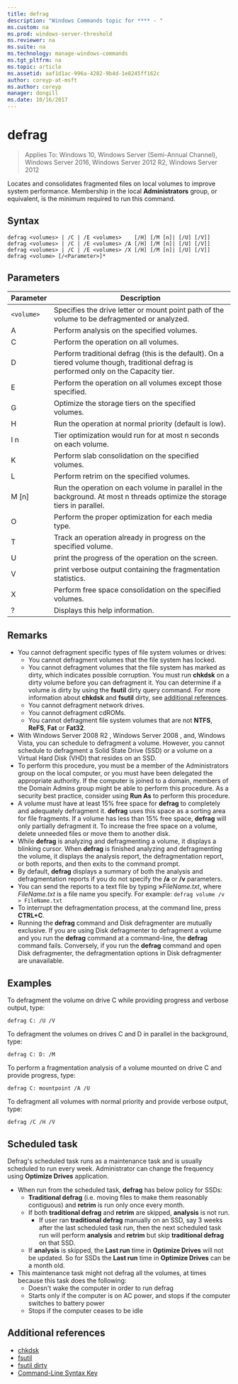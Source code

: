 ```yaml
---
title: defrag
description: "Windows Commands topic for **** - "
ms.custom: na
ms.prod: windows-server-threshold
ms.reviewer: na
ms.suite: na
ms.technology: manage-windows-commands
ms.tgt_pltfrm: na
ms.topic: article
ms.assetid: aaf1d1ac-996a-4282-9b4d-1e8245ff162c
author: coreyp-at-msft
ms.author: coreyp
manager: dongill
ms.date: 10/16/2017
---
```

# defrag

>Applies To: Windows 10, Windows Server (Semi-Annual Channel), Windows Server 2016, Windows Server 2012 R2, Windows Server 2012

Locates and consolidates fragmented files on local volumes to improve system performance.
Membership in the local **Administrators** group, or equivalent, is the minimum required to run this command.

## Syntax
```
defrag <volumes> | /C | /E <volumes>    [/H] [/M [n]| [/U] [/V]]
defrag <volumes> | /C | /E <volumes> /A [/H] [/M [n]| [/U] [/V]]
defrag <volumes> | /C | /E <volumes> /X [/H] [/M [n]| [/U] [/V]]
defrag <volume> [/<Parameter>]*
```
## Parameters

|Parameter|Description|
|-------|--------|
|`<volume>`|Specifies the drive letter or mount point path of the volume to be defragmented or analyzed.|
|A|Perform analysis on the specified volumes.|
|C|Perform the operation on all volumes.|
|D|Perform traditional defrag (this is the default). On a tiered volume though, traditional defrag is performed only on the Capacity tier.|
|E|Perform the operation on all volumes except those specified.|
|G|Optimize the storage tiers on the specified volumes.|
|H|Run the operation at normal priority (default is low).|
|I n|Tier optimization would run for at most n seconds on each volume.|
|K|Perform slab consolidation on the specified volumes.|
|L|Perform retrim on the specified volumes.|
|M [n]|Run the operation on each volume in parallel in the background. At most n threads optimize the storage tiers in parallel.|
|O|Perform the proper optimization for each media type.|
|T|Track an operation already in progress on the specified volume.|
|U|print the progress of the operation on the screen.|
|V|print verbose output containing the fragmentation statistics.|
|X|Perform free space consolidation on the specified volumes.|
|?|Displays this help information.|

## Remarks
- You cannot defragment specific types of file system volumes or drives:
  -   You cannot defragment volumes that the file system has locked.
  -   You cannot defragment volumes that the file system has marked as dirty, which indicates possible corruption. You must run **chkdsk** on a dirty volume before you can defragment it. You can determine if a volume is dirty by using the **fsutil** dirty query command. For more information about **chkdsk** and **fsutil** dirty, see [additional references](defrag.md#BKMK_additionalRef).
  -   You cannot defragment network drives.
  -   You cannot defragment cdROMs.
  -   You cannot defragment file system volumes that are not **NTFS**, **ReFS**, **Fat** or **Fat32**.
- With  Windows Server 2008 R2 ,  Windows Server 2008 , and, Windows Vista, you can schedule to defragment a volume. However, you cannot schedule to defragment a Solid State Drive (SSD) or a volume on a Virtual Hard Disk (VHD) that resides on an SSD.
- To perform this procedure, you must be a member of the Administrators group on the local computer, or you must have been delegated the appropriate authority. If the computer is joined to a domain, members of the Domain Admins group might be able to perform this procedure. As a security best practice, consider using **Run As** to perform this procedure.
- A volume must have at least 15% free space for **defrag** to completely and adequately defragment it. **defrag** uses this space as a sorting area for file fragments. If a volume has less than 15% free space, **defrag** will only partially defragment it. To increase the free space on a volume, delete unneeded files or move them to another disk.
- While **defrag** is analyzing and defragmenting a volume, it displays a blinking cursor. When **defrag** is finished analyzing and defragmenting the volume, it displays the analysis report, the defragmentation report, or both reports, and then exits to the command prompt.
- By default, **defrag** displays a summary of both the analysis and defragmentation reports if you do not specify the **/a** or **/v** parameters.
- You can send the reports to a text file by typing **>**<em>FileName.txt</em>, where *FileName.txt* is a file name you specify. For example: `defrag volume /v > FileName.txt`
- To interrupt the defragmentation process, at the command line, press **CTRL+C**.
- Running the **defrag** command and Disk defragmenter are mutually exclusive. If you are using Disk defragmenter to defragment a volume and you run the **defrag** command at a command-line, the **defrag** command fails. Conversely, if you run the **defrag** command and open Disk defragmenter, the defragmentation options in Disk defragmenter are unavailable.

## <a name="BKMK_examples"></a>Examples
To defragment the volume on drive C while providing progress and verbose output, type:
```
defrag C: /U /V
```
To defragment the volumes on drives C and D in parallel in the background, type:
```
defrag C: D: /M
```
To perform a fragmentation analysis of a volume mounted on drive C and provide progress, type:
```
defrag C: mountpoint /A /U
```
To defragment all volumes with normal priority and provide verbose output, type:
```
defrag /C /H /V
```

## <a name="BKMK_scheduledTask"></a>Scheduled task
Defrag's scheduled task runs as a maintenance task and is usually scheduled to run every week. Administrator can change the frequency using **Optimize Drives** application.
- When run from the scheduled task, **defrag** has below policy for SSDs:
   - **Traditional defrag** (i.e. moving files to make them reasonably contiguous) and **retrim** is run only once every month.
   - If both **traditional defrag** and **retrim** are skipped, **analysis** is not run.
      - If user ran **traditional defrag** manually on an SSD, say 3 weeks after the last scheduled task run, then the next scheduled task run will perform **analysis** and **retrim** but skip **traditional defrag** on that SSD.
   - If **analysis** is skipped, the **Last run** time in **Optimize Drives** will not be updated.  So for SSDs the **Last run** time in **Optimize Drives** can be a month old.
- This maintenance task might not defrag all the volumes, at times because this task does the following:
   - Doesn't wake the computer in order to run defrag
   - Starts only if the computer is on AC power, and stops if the computer switches to battery power
   - Stops if the computer ceases to be idle

## <a name="BKMK_additionalRef"></a>Additional references
-   [chkdsk](chkdsk.md)
-   [fsutil](fsutil.md)
-   [fsutil dirty](fsutil-dirty.md)
-   [Command-Line Syntax Key](command-line-syntax-key.md)
